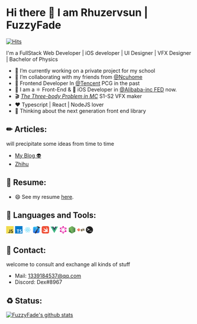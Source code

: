 # Hi there 👋 I am Rhuzervsun | FuzzyFade

[![Hits](https://hits.seeyoufarm.com/api/count/incr/badge.svg?url=https%3A%2F%2Fgithub.com%2Fgjbae1212%2Fhit-counter&count_bg=%233B97FF&title_bg=%23555555&icon=postwoman.svg&icon_color=%23E7E7E7&title=icecee&edge_flat=false)](https://hits.seeyoufarm.com)

I'm a FullStack Web Developer | iOS developer | UI Designer | VFX Designer | Bachelor of Physics

- 🔭 I’m currently working on a private project for my school
- 👯 I’m collaborating with my friends from <a href="https://github.com/ncuhome">@Ncuhome</a>
- 🐧 Frontend Developer In <a href="https://github.com/Tencent?type=source">@Tencent</a> PCG in the past
- 🍑 I am a ⚛️ Front-End & 🍎 iOS Developer in <a href="https://fed.taobao.org/">@Alibaba-inc FED</a> now.
- 🎬 <a href="https://movie.douban.com/subject/27624727/"><i>The Three-body Problem in MC</i></a> S1-S2 VFX maker
- ❤️ Typescript | React | NodeJS lover
- 🌱 Thinking about the next generation front end library

## ✏ Articles:

will precipitate some ideas from time to time

- <a href="https://www.notion.so/Area-51-Alien-WTF-Records-8739165b5efd4e32b6704f55e51c0511">My Blog 👽</a>
- <a href="https://www.zhihu.com/people/huang-ri-xing">Zhihu </a>

## 📄 Resume:

- 😄 See my resume <a href="https://github.com/FuzzyFade/FuzzyFade/blob/master/Resume.md">here</a>.

## 🔧 Languages and Tools:

<code><img height="20" src="https://raw.githubusercontent.com/github/explore/80688e429a7d4ef2fca1e82350fe8e3517d3494d/topics/javascript/javascript.png"></code>
<code><img height="20" src="https://raw.githubusercontent.com/github/explore/80688e429a7d4ef2fca1e82350fe8e3517d3494d/topics/typescript/typescript.png"></code>
<code><img height="20" src="https://raw.githubusercontent.com/github/explore/80688e429a7d4ef2fca1e82350fe8e3517d3494d/topics/react/react.png"></code>
<code><img height="20" src="https://raw.githubusercontent.com/github/explore/80688e429a7d4ef2fca1e82350fe8e3517d3494d/topics/xcode/xcode.png"></code>
<code><img height="20" src="https://raw.githubusercontent.com/github/explore/80688e429a7d4ef2fca1e82350fe8e3517d3494d/topics/swift/swift.png"></code>
<code><img height="20" src="https://raw.githubusercontent.com/github/explore/80688e429a7d4ef2fca1e82350fe8e3517d3494d/topics/vue/vue.png"></code>
<code><img height="20" src="https://raw.githubusercontent.com/github/explore/5c058a388828bb5fde0bcafd4bc867b5bb3f26f3/topics/graphql/graphql.png"></code>
<code><img height="20" src="https://raw.githubusercontent.com/github/explore/80688e429a7d4ef2fca1e82350fe8e3517d3494d/topics/nodejs/nodejs.png"></code>
<code><img height="20" src="https://raw.githubusercontent.com/github/explore/80688e429a7d4ef2fca1e82350fe8e3517d3494d/topics/git/git.png"></code>
<code><img height="20" src="https://raw.githubusercontent.com/github/explore/80688e429a7d4ef2fca1e82350fe8e3517d3494d/topics/terminal/terminal.png"></code>

## 💬 Contact:

welcome to consult and exchange all kinds of stuff

- Mail: 1339184537@qq.com
- Discord: Dex#8967

## ♻️ Status:

[![FuzzyFade's github stats](https://github-readme-stats.vercel.app/api?username=FuzzyFade&show_icons=true)](https://github.com/anuraghazra/github-readme-stats)
